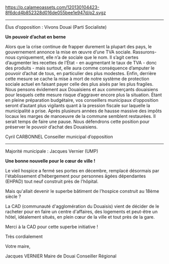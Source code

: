 https://p.calameoassets.com/120130104423-8f6dcd4b852328d016de055bee1e947d/p2.svgz

---

Élus d’opposition : Vivons Douai (Parti Socialiste)

**Un pouvoir d’achat en berne**

Alors que la crise continue de frapper durement la plupart des pays, le gouvernement annonce la mise en œuvre d’une TVA sociale.
Rassurons-nous cyniquement, elle n’a de sociale que le nom. Il s’agit certes d’augmenter les recettes de l’État - en augmentant le taux de TVA - donc des produits - mais surtout, elle aura comme conséquence d’amputer le pouvoir d’achat de tous, en particulier des plus modestes. Enfin, derrière cette mesure se cache la mise à mort de notre système de protection sociale actuel en faisant payer celle des plus aisés par les plus fragiles.
Nous pensons évidement aux Douaisiens et aux commerçants douaisiens pour lesquels cette mesure risque d’aggraver encore plus la situation. Étant en pleine préparation budgétaire, vos conseillers municipaux d’opposition seront d’autant plus vigilants quant à la pression fiscale sur laquelle la municipalité a prise. Après plusieurs années de hausse massive des impôts locaux les marges de manoeuvre de la commune semblent restaurées. Il serait temps de faire une pause. Nous défendrons cette position pour préserver le pouvoir d’achat des Douaisiens.

Cyril CARBONNEL
Conseiller municipal d’opposition

---

Majorité municipale : Jacques Vernier (UMP)

**Une bonne nouvelle pour le cœur de ville !**

Le vieil hospice a fermé ses portes en décembre, remplacé  désormais par l'établissement d’hébergement pour personnes âgées  dépendantes (EHPAD) tout neuf construit près de l'hôpital.

Mais qu'allait devenir le superbe bâtiment de l'hospice construit au 18ème siècle ?

La CAD (communauté d'agglomération du Douaisis) vient de décider de le racheter pour en faire un centre d'affaires, des logements et peut-être un hôtel, idéalement situés, en plein cœur de la ville et tout près de la gare.

Merci à la CAD pour cette superbe initiative !

Très cordialement

Votre maire,

Jacques VERNIER
Maire de Douai
Conseiller Régional
